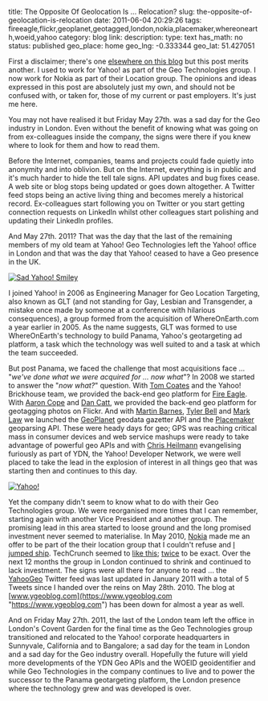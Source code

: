 title: The Opposite Of Geolocation Is ... Relocation?
slug: the-opposite-of-geolocation-is-relocation
date: 2011-06-04 20:29:26
tags: fireeagle,flickr,geoplanet,geotagged,london,nokia,placemaker,whereonearth,woeid,yahoo
category: blog
link: 
description: 
type: text
has_math: no
status: published
geo_place: home
geo_lng: -0.333344
geo_lat: 51.427051

First a disclaimer; there's one [elsewhere on this blog](/pages/disclaimer/ "/pages/disclaimer/") but this post merits another. I used to work for Yahoo! as part of the Geo Technologies group. I now work for Nokia as part of their Location group. The opinions and ideas expressed in this post are absolutely just my own, and should not be confused with, or taken for, those of my current or past employers. It's just me here.

You may not have realised it but Friday May 27th. was a sad day for the Geo industry in London. Even without the benefit of knowing what was going on from ex-colleagues inside the company, the signs were there if you knew where to look for them and how to read them.

Before the Internet, companies, teams and projects could fade quietly into anonymity and into oblivion. But on the Internet, everything is in public and it's much harder to hide the tell tale signs. API updates and bug fixes cease. A web site or blog stops being updated or goes down altogether. A Twitter feed stops being an active living thing and becomes merely a historical record. Ex-colleagues start following you on Twitter or you start getting connection requests on LinkedIn whilst other colleagues start polishing and updating their LinkedIn profiles.

And May 27th. 2011? That was the day that the last of the remaining members of my old team at Yahoo! Geo Technologies left the Yahoo! office in London and that was the day that Yahoo! ceased to have a Geo presence in the UK.

<!-- TEASER_END -->

[![Sad Yahoo! Smiley](/wp-content/uploads/2011/06/sad-yahoo-150x122.jpg)](/wp-content/uploads/2011/06/sad-yahoo-150x122.jpg "Sad Yahoo! Smiley")

I joined Yahoo! in 2006 as Engineering Manager for Geo Location Targeting, also known as GLT (and not standing for Gay, Lesbian and Transgender, a mistake once made by someone at a conference with hilarious consequences), a group formed from the acquisition of WhereOnEarth.com a year earlier in 2005. As the name suggests, GLT was formed to use WhereOnEarth's technology to build Panama, Yahoo's geotargeting ad platform, a task which the technology was well suited to and a task at which the team succeeded.

But post Panama, we faced the challenge that most acquisitions face ... "*we've done what we were acquired for ... now what*"? In 2008 we started to answer the "*now what?*" question. With [Tom Coates](https://twitter.com/#!/tomcoates "https://twitter.com/#!/tomcoates") and the Yahoo! Brickhouse team, we provided the back-end geo platform for [Fire Eagle](https://fireeagle.yahoo.net/ "https://fireeagle.yahoo.net/"). With [Aaron Cope](https://twitter.com/#!/thisisaaronland "https://twitter.com/#!/thisisaaronland") and [Dan Catt](https://twitter.com/#!/revdancatt "https://twitter.com/#!/revdancatt"), we provided the back-end geo platform for geotagging photos on Flickr. And with [Martin Barnes](https://www.linkedin.com/pub/martin-barnes/7/2ab/849 "https://www.linkedin.com/pub/martin-barnes/7/2ab/849"), [Tyler Bell](https://twitter.com/#!/twbell "https://twitter.com/#!/twbell") and [Mark Law](https://www.linkedin.com/in/marknlaw "https://www.linkedin.com/in/marknlaw") we launched the [GeoPlanet](https://developer.yahoo.com/geo/geoplanet/ "https://developer.yahoo.com/geo/geoplanet/") geodata gazetter API and the [Placemaker](https://developer.yahoo.com/geo/placemaker/ "https://developer.yahoo.com/geo/placemaker/") geoparsing API. These were heady days for geo; GPS was reaching critical mass in consumer devices and web service mashups were ready to take advantage of powerful geo APIs and with [Chris Heilmann](https://twitter.com/#!/codepo8 "https://twitter.com/#!/codepo8") evangelising furiously as part of YDN, the Yahoo! Developer Network, we were well placed to take the lead in the explosion of interest in all things geo that was starting then and continues to this day.

[![Yahoo!](/wp-content/uploads/2011/06/geo_medium.png)](/wp-content/uploads/2011/06/geo_medium.png "Yahoo! Geo Technologies Logo")

Yet the company didn't seem to know what to do with their Geo Technologies group. We were reorganised more times that I can remember, starting again with another Vice President and another group. The promising lead in this area started to loose ground and the long promised investment never seemed to materialise. In May 2010, [Nokia](https://maps.ovi.com "https://maps.ovi.com") made me an offer to be part of the their location group that I couldn't refuse and [I jumped ship](/2010/05/31/locating-the-next-role-the-yahoo-years/ "/2010/05/31/locating-the-next-role-the-yahoo-years/"). TechCrunch seemed to [like this](https://techcrunch.com/2010/05/10/yahoo-geo-lead-out/ "https://techcrunch.com/2010/05/10/yahoo-geo-lead-out/"); [twice](https://techcrunch.com/2010/05/31/gary-gale-nokia-yahoo/ "https://techcrunch.com/2010/05/31/gary-gale-nokia-yahoo/") to be exact. Over the next 12 months the group in London continued to shrink and continued to lack investment. The signs were all there for anyone to read ... the [YahooGeo](https://twitter.com/#!/YahooGeo "https://twitter.com/#!/YahooGeo") Twitter feed was last updated in January 2011 with a total of 5 Tweets since I handed over the reins on May 28th. 2010. The blog at [www.ygeoblog.com](https://www.ygeoblog.com "https://www.ygeoblog.com") has been down for almost a year as well.

And on Friday May 27th. 2011, the last of the London team left the office in London's Covent Garden for the final time as the Geo Technologies group transitioned and relocated to the Yahoo! corporate headquarters in Sunnyvale, California and to Bangalore; a sad day for the team in London and a sad day for the Geo industry overall. Hopefully the future will yield more developments of the YDN Geo APIs and the WOEID geoidentifier and while Geo Technologies in the company continues to live and to power the successor to the Panama geotargeting platform, the London presence where the technology grew and was developed is over.




